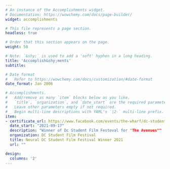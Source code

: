 ```yaml
---
# An instance of the Accomplishments widget.
# Documentation: https://wowchemy.com/docs/page-builder/
widget: accomplishments

# This file represents a page section.
headless: true

# Order that this section appears on the page.
weight: 50

# Note: `&shy;` is used to add a 'soft' hyphen in a long heading.
title: 'Accomplish&shy;ments'
subtitle:

# Date format
#   Refer to https://wowchemy.com/docs/customization/#date-format
date_format: Jan 2006

# Accomplishments.
#   Add/remove as many `item` blocks below as you like.
#   `title`, `organization`, and `date_start` are the required parameters.
#   Leave other parameters empty if not required.
#   Begin multi-line descriptions with YAML's `|2-` multi-line prefix.
item:
- certificate_url: https://www.facebook.com/events/the-wharf/dc-student-film-fest/2889331891326803/
  date_start: "2021-09-17"
  description: "Winner of Dc Student Film Festoval for "The Avenues""
  organization: DC Student Film Festival
  title: Neural DC Student Film Festival Winner 2021
  url: ""

design:
  columns: '2' 
---
```

